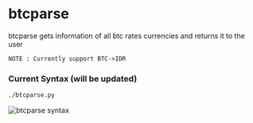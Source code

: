 # btcparse
btcparse gets information of all btc rates currencies and returns it to the user

`NOTE : Currently support BTC->IDR`

### Current Syntax (will be updated)

```bash
./btcparse.py
```

![btcparse syntax](http://image.prntscr.com/image/ebafaf0104224ccfa4709669f4b59d42.png:)
